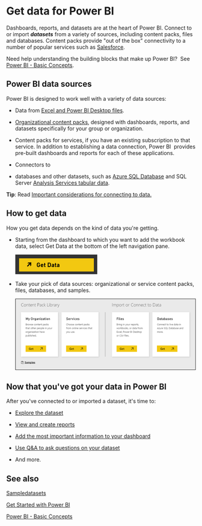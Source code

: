 <properties
   pageTitle="Get data for Power BI"
   description="Get data for Power BI"
   services="powerbi"
   documentationCenter=""
   authors="maggiesMSFT"
   manager="mblythe"
   editor=""
   tags=""/>

<tags
   ms.service="powerbi"
   ms.devlang="NA"
   ms.topic="article"
   ms.tgt_pltfrm="NA"
   ms.workload="powerbi"
   ms.date="11/02/2015"
   ms.author="maggies"/>

# Get data for Power BI

Dashboards, reports, and datasets are at the heart of Power BI. Connect to or import ***datasets*** from a variety of sources, including content packs, files and databases. Content packs provide "out of the box" connectivity to a number of popular services such as [Salesforce](https://powerbi.microsoft.com/integrations/salesforce).


Need help understanding the building blocks that make up Power BI?  See [Power BI - Basic Concepts](powerbi-service-basic-concepts.md).

## Power BI data sources

Power BI is designed to work well with a variety of data sources:

-   Data from [Excel and Power BI Desktop files](powerbi-service-get-data-from-files.md).

-   [Organizational content packs](powerbi-service-organizational-content-packs-introduction.md), designed with dashboards, reports, and datasets specifically for your group or organization.

-   Content packs for services, if you have an existing subscription to that service. In addition to establishing a data connection, Power BI  provides pre-built dashboards and reports for each of these applications.

-   Connectors to
-   databases and other datasets, such as [Azure SQL Database](powerbi-azure-sql-database-with-direct-connect.md) and SQL Server [Analysis Services tabular data](powerbi-sql-server-analysis-services-tabular-data.md).

**Tip**: Read [Important considerations for connecting to data.](powerbi-service-important-considerations-for-connecting-to-data-in-power-bi.md)

## How to get data

How you get data depends on the kind of data you're getting.

-   Starting from the dashboard to which you want to add the workbook data, select Get Data at the bottom of the left navigation pane. 

    ![](media/powerbi-service-get-data/PBI_GetData.png)


-   Take your pick of data sources: organizational or service content packs, files, databases, and samples.

    ![](media/powerbi-service-get-data/PBI_GetDataStartScreen.png)


## Now that you've got your data in Power BI



After you've connected to or imported a dataset, it's time to: 

-   [Explore the dataset](powerbi-service-explore-a-dataset.md) 

-   [View and create reports](powerbi-service-reports.md) 

-   [Add the most important information to your dashboard](powerbi-service-dashboards.md) 

-   [Use Q&A to ask questions on your dataset](powerbi-service-q-and-a.md) 

-   And more.



## See also

[Sample](powerbi-sample-datasets.md)[datasets](powerbi-sample-datasets.md)

[Get Started with Power BI](powerbi-service-get-started.md)

[Power BI - Basic Concepts](powerbi-service-basic-concepts.md)
